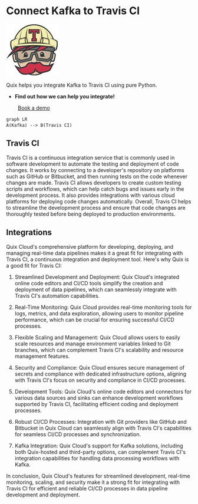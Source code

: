 # Connect Kafka to Travis CI

![](./images/logo_1.jpg)

Quix helps you integrate Kafka to Travis CI using pure Python.

<div class="grid cards blog-grid-card" markdown>

- __Find out how we can help you integrate!__

    <a class="md-button md-button--primary" href="https://share.hsforms.com/1iW0TmZzKQMChk0lxd_tGiw4yjw2?__hstc=175542013.2303933fbd746c0ac86d9ccbe9bc9100.1728383268831.1729603416735.1729620918855.31&__hssc=175542013.1.1729620918855&__hsfp=2132701734" target="_blank" style="margin:.5rem;">Book a demo</a>

</div>

```mermaid
graph LR
A(Kafka) --> B(Travis CI)
```

## Travis CI

Travis CI is a continuous integration service that is commonly used in software development to automate the testing and deployment of code changes. It works by connecting to a developer's repository on platforms such as GitHub or Bitbucket, and then running tests on the code whenever changes are made. Travis CI allows developers to create custom testing scripts and workflows, which can help catch bugs and issues early in the development process. It also provides integrations with various cloud platforms for deploying code changes automatically. Overall, Travis CI helps to streamline the development process and ensure that code changes are thoroughly tested before being deployed to production environments.

## Integrations

Quix Cloud's comprehensive platform for developing, deploying, and managing real-time data pipelines makes it a great fit for integrating with Travis CI, a continuous integration and deployment tool. Here's why Quix is a good fit for Travis CI:

1. Streamlined Development and Deployment: Quix Cloud's integrated online code editors and CI/CD tools simplify the creation and deployment of data pipelines, which can seamlessly integrate with Travis CI's automation capabilities.

2. Real-Time Monitoring: Quix Cloud provides real-time monitoring tools for logs, metrics, and data exploration, allowing users to monitor pipeline performance, which can be crucial for ensuring successful CI/CD processes.

3. Flexible Scaling and Management: Quix Cloud allows users to easily scale resources and manage environment variables linked to Git branches, which can complement Travis CI's scalability and resource management features.

4. Security and Compliance: Quix Cloud ensures secure management of secrets and compliance with dedicated infrastructure options, aligning with Travis CI's focus on security and compliance in CI/CD processes.

5. Development Tools: Quix Cloud's online code editors and connectors for various data sources and sinks can enhance development workflows supported by Travis CI, facilitating efficient coding and deployment processes.

6. Robust CI/CD Processes: Integration with Git providers like GitHub and Bitbucket in Quix Cloud can seamlessly align with Travis CI's capabilities for seamless CI/CD processes and synchronization.

7. Kafka Integration: Quix Cloud's support for Kafka solutions, including both Quix-hosted and third-party options, can complement Travis CI's integration capabilities for handling data processing workflows with Kafka.

In conclusion, Quix Cloud's features for streamlined development, real-time monitoring, scaling, and security make it a strong fit for integrating with Travis CI for efficient and reliable CI/CD processes in data pipeline development and deployment.

